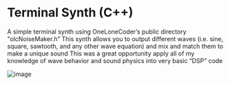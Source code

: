 # Terminal Synth (C++)
A simple terminal synth using OneLoneCoder’s public directory "olcNoiseMaker.h”
This synth allows you to output different waves (i.e. sine, square, sawtooth, and any other wave equation) and mix and match them to make a unique sound
This was a great opportunity apply all of my knowledge of wave behavior and sound physics into very basic “DSP” code

![image](https://user-images.githubusercontent.com/105762930/174725731-17fa3a90-18e9-4b31-88d6-4d588df094a3.png)
